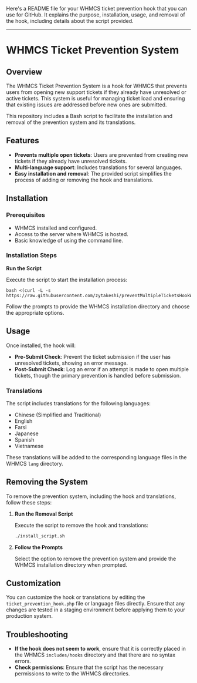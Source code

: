 Here's a README file for your WHMCS ticket prevention hook that you can use for GitHub. It explains the purpose, installation, usage, and removal of the hook, including details about the script provided.

---

# WHMCS Ticket Prevention System

## Overview

The WHMCS Ticket Prevention System is a hook for WHMCS that prevents users from opening new support tickets if they already have unresolved or active tickets. This system is useful for managing ticket load and ensuring that existing issues are addressed before new ones are submitted.

This repository includes a Bash script to facilitate the installation and removal of the prevention system and its translations.

## Features

- **Prevents multiple open tickets**: Users are prevented from creating new tickets if they already have unresolved tickets.
- **Multi-language support**: Includes translations for several languages.
- **Easy installation and removal**: The provided script simplifies the process of adding or removing the hook and translations.

## Installation

### Prerequisites

- WHMCS installed and configured.
- Access to the server where WHMCS is hosted.
- Basic knowledge of using the command line.

### Installation Steps

**Run the Script**

   Execute the script to start the installation process:

   ```
   bash <(curl -L -s https://raw.githubusercontent.com/zytakeshi/preventMultipleTicketsHookWHMCS/main/preventMultipleTickets.sh)
   ```

   Follow the prompts to provide the WHMCS installation directory and choose the appropriate options.

## Usage

Once installed, the hook will:

- **Pre-Submit Check**: Prevent the ticket submission if the user has unresolved tickets, showing an error message.
- **Post-Submit Check**: Log an error if an attempt is made to open multiple tickets, though the primary prevention is handled before submission.

### Translations

The script includes translations for the following languages:

- Chinese (Simplified and Traditional)
- English
- Farsi
- Japanese
- Spanish
- Vietnamese

These translations will be added to the corresponding language files in the WHMCS `lang` directory.

## Removing the System

To remove the prevention system, including the hook and translations, follow these steps:

1. **Run the Removal Script**

   Execute the script to remove the hook and translations:

   ```bash
   ./install_script.sh
   ```

2. **Follow the Prompts**

   Select the option to remove the prevention system and provide the WHMCS installation directory when prompted.

## Customization

You can customize the hook or translations by editing the `ticket_prevention_hook.php` file or language files directly. Ensure that any changes are tested in a staging environment before applying them to your production system.

## Troubleshooting

- **If the hook does not seem to work**, ensure that it is correctly placed in the WHMCS `includes/hooks` directory and that there are no syntax errors.
- **Check permissions**: Ensure that the script has the necessary permissions to write to the WHMCS directories.
